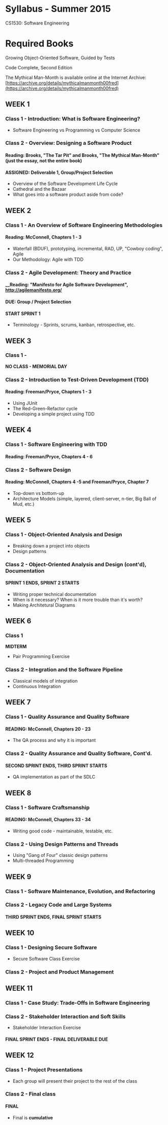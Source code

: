 # Syllabus - Summer 2015
CS1530: Software Engineering

# Required Books
Growing Object-Oriented Software, Guided by Tests

Code Complete, Second Edition

The Mythical Man-Month is available online at the Internet Archive: [https://archive.org/details/mythicalmanmonth00fred](https://archive.org/details/mythicalmanmonth00fred)

## WEEK 1

### Class 1 - Introduction: What is Software Engineering?
* Software Engineering vs Programming vs Computer Science

### Class 2 - Overview: Designing a Software Product
#### __Reading: Brooks, "The Tar Pit" and Brooks, "The Mythical Man-Month" (just the essay, not the entire book)__

#### __ASSIGNED: Deliverable 1, Group/Project Selection__
* Overview of the Software Development Life Cycle
* Cathedral and the Bazaar
* What goes into a software product aside from code?

## WEEK 2

### Class 1 - An Overview of Software Engineering Methodologies
#### __Reading: McConnell, Chapters 1 - 3__
* Waterfall (BDUF), prototyping, incremental, RAD, UP, "Cowboy coding", Agile
* Our Methodology: Agile with TDD

### Class 2 - Agile Development: Theory and Practice
#### __Reading: "Manifesto for Agile Software Development", http://agilemanifesto.org/
#### __DUE: Group / Project Selection__
#### __START SPRINT 1__
* Terminology - Sprints, scrums, kanban, retrospective, etc.

## WEEK 3

### Class 1 - 
__NO CLASS - MEMORIAL DAY__

### Class 2 - Introduction to Test-Driven Development (TDD)
#### __Reading: Freeman/Pryce, Chapters 1 - 3__
* Using JUnit
* The Red-Green-Refactor cycle
* Developing a simple project using TDD

## WEEK 4

### Class 1 - Software Engineering with TDD
#### __Reading: Freeman/Pryce, Chapters 4 - 6__

### Class 2 - Software Design
#### __Reading: McConnell, Chapters 4 -5 and Freeman/Pryce, Chapter 7__
* Top-down vs bottom-up
* Architecture Models (simple, layered, client-server, n-tier, Big Ball of Mud, etc.)

## WEEK 5

### Class 1 - Object-Oriented Analysis and Design
* Breaking down a project into objects
* Design patterns

### Class 2 - Object-Oriented Analysis and Design (cont'd), Documentation
#### __SPRINT 1 ENDS, SPRINT 2 STARTS__
* Writing proper technical documentation
* When is it necessary?  When is it more trouble than it's worth?
* Making Architetural Diagrams

## WEEK 6

### Class 1
__MIDTERM__
* Pair Programming Exercise

### Class 2 - Integration and the Software Pipeline
* Classical models of integration
* Continuous Integration

## WEEK 7

### Class 1 - Quality Assurance and Quality Software
#### __READING: McConnell, Chapters 20 - 23__
* The QA process and why it is important

### Class 2 - Quality Assurance and Quality Software, Cont'd.
#### __SECOND SPRINT ENDS, THIRD SPRINT STARTS__
* QA implementation as part of the SDLC

## WEEK 8

### Class 1 - Software Craftsmanship
#### __READING: McConnell, Chapters 33 - 34__
* Writing good code - maintainable, testable, etc.

### Class 2 - Using Design Patterns and Threads
* Using "Gang of Four" classic design patterns
* Multi-threaded Programming

## WEEK 9

### Class 1 - Software Maintenance, Evolution, and Refactoring

### Class 2 - Legacy Code and Large Systems
#### THIRD SPRINT ENDS, FINAL SPRINT STARTS

## WEEK 10

### Class 1 - Designing Secure Software
* Secure Software Class Exercise

### Class 2 - Project and Product Management

## WEEK 11

### Class 1 - Case Study: Trade-Offs in Software Engineering

### Class 2 - Stakeholder Interaction and Soft Skills
* Stakeholder Interaction Exercise
#### __FINAL SPRINT ENDS - FINAL DELIVERABLE DUE__

## WEEK 12

### Class 1 - Project Presentations
* Each group will present their project to the rest of the class

### Class 2 - Final class
#### __FINAL__
* Final is __cumulative__

